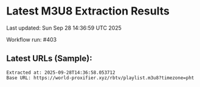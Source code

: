 # Latest M3U8 Extraction Results

Last updated: Sun Sep 28 14:36:59 UTC 2025

Workflow run: #403

## Latest URLs (Sample):
```
Extracted at: 2025-09-28T14:36:58.053712
Base URL: https://world-proxifier.xyz/rbtv/playlist.m3u8?timezone=pht

```

